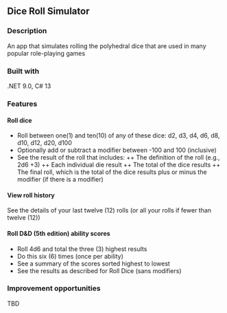## Dice Roll Simulator
### Description
An app that simulates rolling the polyhedral dice that are used in many popular role-playing games
### Built with
.NET 9.0, C# 13
### Features
#### Roll dice
+ Roll between one(1) and ten(10) of any of these dice: d2, d3, d4, d6, d8, d10, d12, d20, d100
+ Optionally add or subtract a modifier between -100 and 100 (inclusive)
+ See the result of the roll that includes:
++ The definition of the roll (e.g., 2d6 +3)
++ Each individual die result
++ The total of the dice results
++ The final roll, which is the total of the dice results plus or minus the modifier (if there is a modifier)
#### View roll history
See the details of your last twelve (12) rolls (or all your rolls if fewer than twelve (12))
#### Roll D&D (5th edition) ability scores
+ Roll 4d6 and total the three (3) highest results
+ Do this six (6) times (once per ability)
+ See a summary of the scores sorted highest to lowest
+ See the results as described for Roll Dice (sans modifiers)
### Improvement opportunities
TBD
